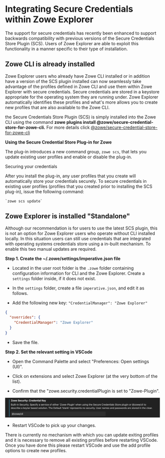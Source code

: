 # Integrating Secure Credentials within Zowe Explorer

The support for secure credentials has recently been enhanced to support backwards compatibility with previous versions of the Secure Credentials Store Plugin (SCS). Users of Zowe Explorer are able to exploit this functionality in a manner specific to their type of installation.

## Zowe CLI is already installed

Zowe Explorer users who already have Zowe CLI installed or in addition have a version of the SCS plugin installed can now seamlessly take advantage of the profiles defined in Zowe CLI and use them within Zowe Explorer with secure credentials.
Secure credentials are stored in a keystore appropriate for the operating system they are running under. Zowe Explorer automatically identifies these profiles and what's more allows you to create new profiles that are also available to the Zowe CLI.

the Secure Credentials Store Plugin (SCS) is simply installed into the Zowe CLI using the command **zowe plugins install @zowe/secure-credential-store-for-zowe-cli.** For more details click [@zowe/secure-credential-store-for-zowe-cli](https://www.npmjs.com/package/@zowe/secure-credential-store-for-zowe-cli)

**Using the Secure Credential Store Plug-in for Zowe**

The plug-in introduces a new command group, `zowe scs`, that lets you update existing user profiles and enable or disable the plug-in.

Securing your credentials

After you install the plug-in, any user profiles that you create will automatically store your credentials securely.
To secure credentials in existing user profiles (profiles that you created prior to installing the SCS plug-in), issue the following command:

    `zowe scs update`

## Zowe Explorer is installed "Standalone"

Although our recommendation is for users to use the latest SCS plugin, this is not an option for Zowe Explorer users who operate without CLI installed locally. In this situation users can still use credentials that are integrated with operating systems credentials store using a in-built mechanism. To enable this two manual updates are required.

**Step 1. Create the ~/.zowe/settings/imperative.json file**

- Located in the user root folder is the `.zowe` folder containing configuration information for CLI and the Zowe Explorer. Create a `settings` folder inside, if it does not exist.

- In the `settings` folder, create a file `imperative.json`, and edit it as follows.

- Add the following new key: `"CredentialManager": "Zowe Explorer"`

```json
{
  "overrides": {
    "CredentialManager": "Zowe Explorer"
  }
}
```

- Save the file.

**Step 2. Set the relevant setting in VSCode**

- Open the Command Palette and select "Preferences: Open settings (UI)".

- Click on extensions and select Zowe Explorer (at the very bottom of the list).

- Confirm that the "zowe.security.credentialPlugin is set to "Zowe-Plugin".

<img src="images/ZE-Settings.jpg" width="975">

- Restart VSCode to pick up your changes.

There is currently no mechanism with which you can update exiting profiles and it is necessary to remove all existing profiles before restarting VSCode. Once you have done this please restart VSCode and use the add profile options to create new profiles.
